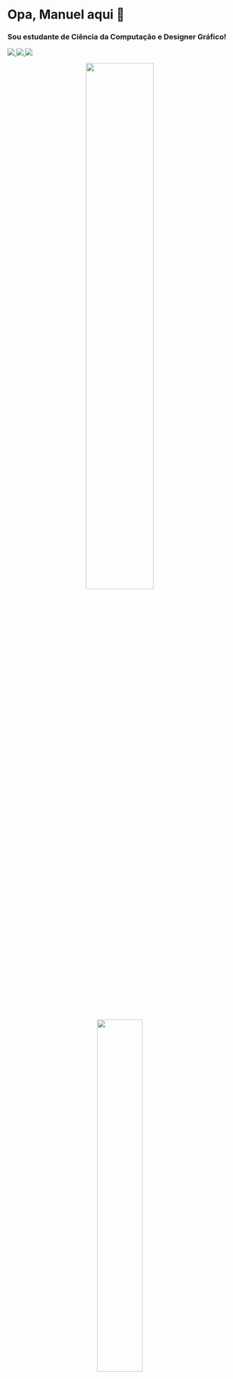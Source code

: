 <div align="left" id="header">
<h1>Opa, Manuel aqui 👻</h1>
<h3>Sou estudante de Ciência da Computação e Designer Gráfico!</h3>

<div align="left" id="contacts">
    <p>
        <a href="https://www.instagram.com/1manuelc/" alt="Instagram">
            <img src="https://img.shields.io/badge/Instagram-%23E4405F.svg?style=for-the-badge&logo=Instagram&logoColor=white"/>
        </a>
        <a href="https://www.linkedin.com/in/1manuelc" alt="Linkedin">
            <img src="https://img.shields.io/badge/linkedin-%230077B5.svg?style=for-the-badge&logo=linkedin&logoColor=white"/>
        </a>
        <a href = "mailto:manuelwn21@gmail.com">
            <img src="https://img.shields.io/badge/Gmail-D14836?style=for-the-badge&logo=gmail&logoColor=white">
        </a>
    </p>
</div>

<div align="center">
    <a href="https://github.com/1manuelc">
    <img width="55%" src="https://github-readme-stats-git-masterrstaa-rickstaa.vercel.app/api?username=1manuelc&show_icons=true&rank_icon=github&hide_border=true&theme=holi&bg_color=0d1117&include_all_commits=true&count_private=true"/>
    <img width="45%" src="https://github-readme-stats-git-masterrstaa-rickstaa.vercel.app/api/top-langs/?username=1manuelc&hide_border=true&layout=compact&langs_count=6&theme=holi&bg_color=0d1117&include_all_commits=true&count_private=true"/>
</div>

<br>

<p align="center">
    <a href="https://skillicons.dev">
        <img src="https://skillicons.dev/icons?i=c,git,java,js,html,css&theme=dark" />
        <img src="https://skillicons.dev/icons?i=ps,ai,figma" />
    </a>
</p>
